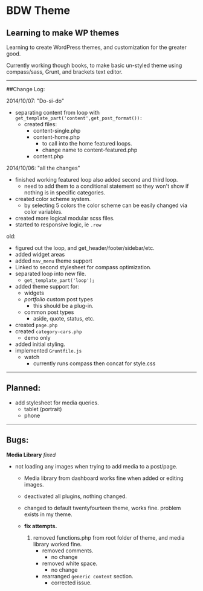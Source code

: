 BDW Theme
===

## Learning to make WP themes

Learning to create WordPress themes, and customization for the greater good.

Currently working though books, to make basic un-styled theme using compass/sass, Grunt, and brackets text editor.

------
##Change Log:

2014/10/07: "Do-si-do" 

- separating content from loop with `get_template_part('content',get_post_format()):`
	- created files:
		- content-single.php
		- content-home.php
			- to call into the home featured loops. 
			- change name to content-featured.php
		- content.php

2014/10/06:  "all the changes"

- finished working featured loop also added second and third loop. 
	- need to add them to a conditional statement so they won't show if nothing is in specific categories. 
- created color scheme system.
	- by selecting 5 colors the color scheme can be easily changed via color variables.
- created more logical modular scss files. 
- started to responsive logic, ie `.row`


old: 

- figured out the loop, and get_header/footer/sidebar/etc. 
- added widget areas
- added `nav_menu` theme support
- Linked to second stylesheet for compass optimization. 
- separated loop into new file. 
	- `get_template_part('loop');`
- added theme support for:
	- widgets
	- *portfolio* custom post types 
		- this should be a plug-in.
	- common post types
		- aside, quote, status, etc.
- created `page.php`
- created `category-cars.php`
	- demo only
- added initial styling. 
- implemented `Gruntfile.js`
	- watch
		- currently runs compass then concat for style.css

 

--------

## Planned: 

- add stylesheet for media queries. 
	- tablet (portrait) 
	- phone


---
## Bugs: 
**Media Library** *fixed*  

- not loading any images when trying to add media to a post/page. 
	- Media library from dashboard works fine when added or editing images. 
	- deactivated all plugins, nothing changed. 
	- changed to default twentyfourteen theme, works fine. problem exists in my theme. 
	- **fix attempts.**

		1. removed functions.php from root folder of theme, and media library worked fine.
			- removed comments. 
				- no change
			- removed white space. 
				- no change 
			- rearranged `generic content` section. 
				- corrected issue.
